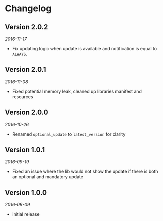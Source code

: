 # Changelog

## Version 2.0.2

_2016-11-17_

- Fix updating logic when update is available and notification is equal to `ALWAYS`.

## Version 2.0.1

_2016-11-08_

- Fixed potential memory leak, cleaned up libraries manifest and resources

## Version 2.0.0

_2016-10-26_

- Renamed `optional_update` to `latest_version` for clarity

## Version 1.0.1

_2016-09-19_

- Fixed an issue where the lib would not show the update if there is both an optional and mandatory update

## Version 1.0.0

_2016-09-09_

- initial release

